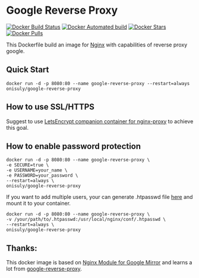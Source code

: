 # Google Reverse Proxy

[![Docker Build Status](https://img.shields.io/docker/build/onisuly/google-reverse-proxy.svg)](https://github.com/onisuly/docker-google-reverse-proxy) [![Docker Automated build](https://img.shields.io/docker/automated/onisuly/google-reverse-proxy.svg)](https://github.com/onisuly/docker-google-reverse-proxy) [![Docker Stars](https://img.shields.io/docker/stars/onisuly/google-reverse-proxy.svg)](https://github.com/onisuly/docker-google-reverse-proxy) [![Docker Pulls](https://img.shields.io/docker/pulls/onisuly/google-reverse-proxy.svg)](https://github.com/onisuly/docker-google-reverse-proxy)

This Dockerfile build an image for [Nginx](https://nginx.org/) with capabilities of reverse proxy google.

## Quick Start

```shell
docker run -d -p 8080:80 --name google-reverse-proxy --restart=always onisuly/google-reverse-proxy
```

## How to use SSL/HTTPS

Suggest to use [LetsEncrypt companion container for nginx-proxy](https://hub.docker.com/r/jrcs/letsencrypt-nginx-proxy-companion/) to achieve this goal.

## How to enable password protection

```shell
docker run -d -p 8080:80 --name google-reverse-proxy \
-e SECURE=true \
-e USERNAME=your_name \
-e PASSWORD=your_password \
--restart=always \
onisuly/google-reverse-proxy
```

If you want to add multiple users, your can generate .htpasswd file [here](http://www.htaccesstools.com/htpasswd-generator/) and mount it to your container.

```shell
docker run -d -p 8080:80 --name google-reverse-proxy \
-v /your/path/to/.htpasswd:/usr/local/nginx/conf/.htpasswd \
--restart=always \
onisuly/google-reverse-proxy
```

## Thanks:

This docker image is based on [Nginx Module for Google Mirror](https://github.com/cuber/ngx_http_google_filter_module) and learns a lot from [google-reverse-proxy](https://github.com/jokester/Dockerfiles).